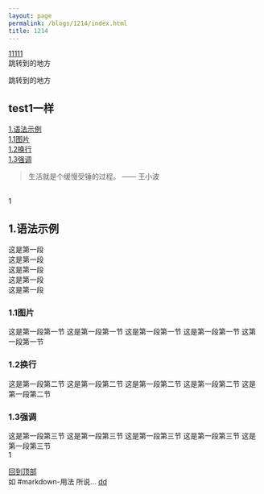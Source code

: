 ```yaml
---
layout: page
permalink: /blogs/1214/index.html
title: 1214 
---
```

[11111](#markdown-用法)<br>
跳转到的地方<br>
<p id="jump">跳转到的地方</p>

## test1一样
[1.语法示例](#1)  
[1.1图片](#1.1)  
[1.2换行](#1.2)  
[1.3强调](#1.3)  

> 生活就是个缓慢受锤的过程。 —— 王小波

<br>1
<h2 id="1">1.语法示例</h2>
这是第一段<br>
这是第一段<br>
这是第一段<br>
这是第一段<br>
这是第一段<br>
<h3 id="1.1">1.1图片</h3>
这是第一段第一节
这是第一段第一节
这是第一段第一节
这是第一段第一节
这第一段第一节
<h3 id="1.2">1.2换行</h3>
这是第一段第二节
这是第一段第二节
这是第一段第二节
这是第一段第二节
这是第一段第二节
<h3 id="1.3">1.3强调</h3>
这是第一段第三节
这是第一段第三节
这是第一段第三节
这是第一段第三节
这是第一段第三节
<br>1

[回到顶部](#jump)<br>
如 #markdown-用法 所说...
[dd](#jump)